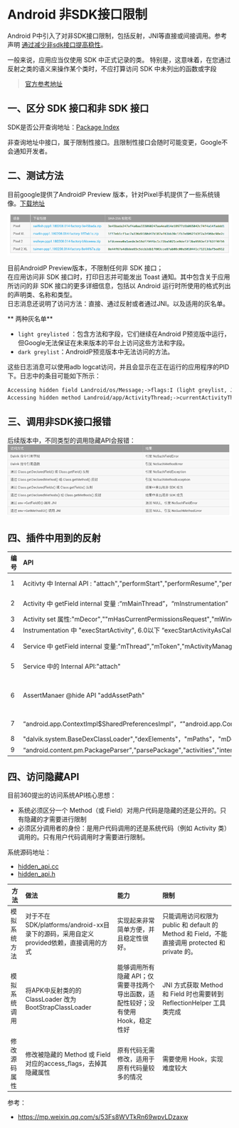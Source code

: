 # Android 非SDK接口限制

Android P中引入了对非SDK接口限制，包括反射，JNI等直接或间接调用。参考声明
[通过减少非sdk接口提高稳性](https://android-developers.googleblog.com/2018/02/improving-stability-by-reducing-usage.html)。  

一般来说，应用应当仅使用 SDK 中正式记录的类。 特别是，这意味着，在您通过反射之类的语义来操作某个类时，不应打算访问 SDK 中未列出的函数或字段

> [官方参考地址](https://developer.android.com/preview/restrictions-non-sdk-interfaces.html#sdk_sdk)


## 一、区分 SDK 接口和非 SDK 接口

SDK是否公开查询地址：[Package Index](https://developer.android.com/reference/packages.html)

非查询地址中接口，属于限制性接口。且限制性接口会随时可能变更，Google不会通知开发者。

## 二、测试方法

目前google提供了AndroidP Preview 版本，针对Pixel手机提供了一些系统镜像。[下载地址](https://developer.android.com/preview/download.html)

![](./pixel_download_gho.png)

目前AndroidP Preview版本，不限制任何非 SDK 接口；  
在应用访问非 SDK 接口时，打印日志并可能发出 Toast 通知。其中包含关于应用所访问的非 SDK 接口的更多详细信息，包括以 Android 运行时所使用的格式列出的声明类、名称和类型。   
日志消息还说明了访问方法：直接、通过反射或者通过JNI。以及适用的灰名单。

** 两种灰名单**
- `light greylisted` ：包含方法和字段，它们继续在Android P预览版中运行，但Google无法保证在未来版本的平台上访问这些方法和字段。
- `dark greylist`：AndroidP预览版本中无法访问的方法。

这些日志消息可以使用adb logcat访问，并且会显示在正在运行的应用程序的PID下。日志中的条目可能如下所示：

```xml
Accessing hidden field Landroid/os/Message;->flags:I (light greylist, JNI)
Accessing hidden method Landroid/app/ActivityThread;->currentActivityThread()Landroid/app/ActivityThread; (dark greylist, reflection)
```

## 三、调用非SDK接口报错

后续版本中，不同类型的调用隐藏API会报错：
![](./call_hide_api_error.png)


## 四、插件中用到的反射
编号|API|内容
-| :-| :-:|
1|Acitivty 中 Internal API : "attach","performStart","performResume","performStop","performRestart","performPause","onActivityResult"|派发插件事件和控制插件生命周期
2|Activity 中 getField internal 变量 :“mMainThread”，“mInstrumentation”|控制插件Activity生命周期
3|Activity set 属性:"mDecor",""mHasCurrentPermissionsRequest","mWindow",""mWindowManager""|Activity相关属性
4|Instrumentation 中 "execStartActivity", 6.0以下 “execStartActivityAsCaller”|模拟启动
4|Service 中 getField internal 变量:"mThread","mToken","mActivityManager"|进程的Service代理
5|Service 中的 Internal API:"attach"|进程的Service代理
6|AssertManaer @hide API "addAssetPath"|创建插件的Resource,插件可以访问主工程和插件的资源
7|“android.app.ContextImpl$SharedPreferencesImpl”，“"android.app.ContextImpl"”，“"android.os.FileUtils$FileStatus"”，"com.android.internal.util.XmlUtils"，"android.app.SharedPreferencesImpl"|获取插件SharedPrefereces
8|"dalvik.system.BaseDexClassLoader","dexElements"，"mPaths"，"mDexs"等属性|插入dex
9|“android.content.pm.PackageParser”,"parsePackage","activities","intents"等属性|解析Manifest



## 四、访问隐藏API
目前360提出的访问系统API核心思想：
- 系统必须区分一个 Method（或 Field）对用户代码是隐藏的还是公开的。只有隐藏的才需要进行限制
- 必须区分调用者的身份：是用户代码调用的还是系统代码（例如 Activity 类）调用的。只有用户代码调用时才需要进行限制。

系统源码地址：
- [hidden_api.cc](https://android.googlesource.com/platform/art/+/master/runtime/hidden_api.cc)
- [hidden_api.h](https://android.googlesource.com/platform/art/+/master/runtime/hidden_api.h)

方法|做法|能力|限制
-|:-|:-|:-|
模拟系统方法|对于不在 SDK/platforms/android-xx目录下的源码，采用自定义provided依赖，直接调用的方式|实现起来非常简单方便，并且稳定性很好。|只能调用访问权限为 public 和 default 的 Method 和 Field，不能直接调用 protected 和 private 的。
模拟系统调用|将APK中反射类的的 ClassLoader 改为 BootStrapClassLoader|能够调用所有隐藏 API；仅需要寻找两个导出函数，适配性较好；没有使用 Hook，稳定性好|JNI 方式获取 Method 和 Field 时也需要转到 ReflectionHelper 工具类完成
修改源码属性|修改被隐藏的 Method 或 Field 对应的access_flags，去掉其隐藏属性|原有代码无需修改，适用于原有代码量较多的情况|需要使用 Hook，实现难度较大






参考：
- https://mp.weixin.qq.com/s/53Fs8WVTkRn69wpvLDzaxw
